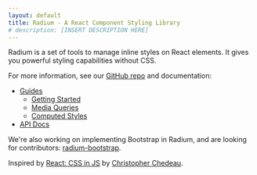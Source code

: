 ```yaml
---
layout: default
title: Radium - A React Component Styling Library
# description: [INSERT DESCRIPTION HERE]
---
```


Radium is a set of tools
to manage inline styles on React elements. It gives you powerful styling
capabilities without CSS.

For more information, see our [GitHub repo](https://github.com/FormidableLabs/radium) and documentation:

- [Guides](http://github.com/formidablelabs/radium/tree/master/docs/guides)
  - [Getting Started](http://github.com/formidablelabs/radium/blob/master/docs/guides/overview.md)
  - [Media Queries](http://github.com/formidablelabs/radium/blob/master/docs/guides/media-queries.md)
  - [Computed Styles](http://github.com/formidablelabs/radium/blob/master/docs/guides/computed-styles.md)
- [API Docs](http://github.com/formidablelabs/radium/tree/master/docs/api)

We're also working on implementing Bootstrap in Radium, and are looking for contributors: [radium-bootstrap](https://github.com/formidablelabs/radium-bootstrap).

Inspired by <a href="https://speakerdeck.com/vjeux/react-css-in-js">React: CSS
in JS</a> by <a href="https://twitter.com/Vjeux">Christopher Chedeau</a>.
